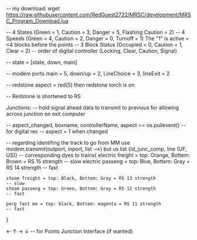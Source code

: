 -- my download: wget https://raw.githubusercontent.com/RedGuest2722/MRSC/development/MRSC_Program_Download.lua

-- 4 States (Green = 1, Caution = 3, Danger = 5, Flashing Caution = 2)
-- 4 Speeds (Green = 4, Caution = 2, Danger = 0, Turnoff = 1)    The "1" is active =<4 blocks before the points
-- 3 Block Status (Occupied = 0, Caution = 1, Clear = 2)
-- order of digital controller (Locking, Clear, Caution, Signal)

-- state = [state, down, main]

-- modem ports main = 5, down/up = 2, LineChoice = 3, lineExit = 2

-- redstone aspect = red(5) then redstone torch is on

-- Redstone is shortened to RS

Junctions:
-- hold signal ahead data to transmit to previous for allowing across junction on exit computer

-- aspect_changed, boxname, controllerName, aspect == os.pullevent() -- for digital rec
-- aspect = 1 when changed

-- regarding identifing the track to go from MM use modem.transmit(outport, inport, list -->) but us list {id_junc_comp, line (UF, US)}
-- corresponding dyes to trains{
    electric freight = top: Orange, Bottem: Brown = RS 15 strength          -- slow
    electric passeng = top: Blue, Bottem: Gray = RS 14 strength             -- fast

    steam freight = top: Black, Bottem: Gray = RS 13 strength               -- slow
    steam passeng = top: Green, Bottem: Gray = RS 12 strength               -- fast

    perp fast me = top: black, Bottem: magenta = RS 11 strength             -- fast
}

← ↑ → ↓ -- for Points Junction Interface (if wanted)